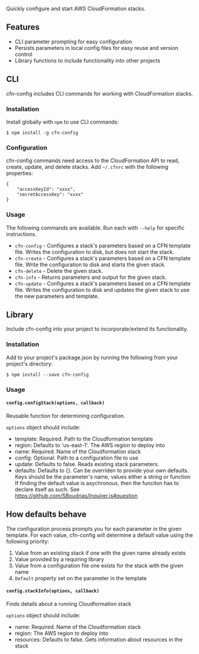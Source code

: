 Quickly configure and start AWS CloudFormation stacks.

## Features

- CLI parameter prompting for easy configuration
- Persists parameters in local config files for easy reuse and version control
- Library functions to include functionality into other projects

## CLI

cfn-config includes CLI commands for working with CloudFormation stacks.

### Installation

Install globally with `npm` to use CLI commands:

```
$ npm install -g cfn-config
```

### Configuration

cfn-config commands need access to the CloudFormation API to read, create,
update, and delete stacks. Add `~/.cfnrc` with the following properties:

```
{
    "accessKeyId": "xxxx",
    "secretAccessKey": "xxxx"
}
```

### Usage

The following commands are available. Run each with `--help` for specific
instructions.

- `cfn-config` - Configures a stack's parameters based on a CFN template file.
  Writes the configuration to disk, but does not start the stack.
- `cfn-create` - Configures a stack's parameters based on a CFN template file.
  Write the configuration to disk and starts the given stack.
- `cfn-delete` - Delete the given stack.
- `cfn-info` - Returns parameters and output for the given stack.
- `cfn-update` - Configures a stack's parameters based on a CFN template file.
  Writes the configuration to disk and updates the given stack to use the new
  parameters and template.

## Library

Include cfn-config into your project to incorporate/extend its functionality.

### Installation

Add to your project's package.json by running the following from your project's
directory:

```
$ npm install --save cfn-config
```

### Usage

#### `config.configStack(options, callback)`

Reusable function for determining configuration.

`options` object should include:
- template: Required. Path to the Cloudformation template
- region: Defaults to 'us-east-1'. The AWS region to deploy into
- name: Required. Name of the Cloudformation stack
- config: Optional. Path to a configuration file to use
- update: Defaults to false. Reads existing stack parameters.
- defaults: Defaults to {}. Can be overriden to provide your own defaults.
  Keys should be the parameter's name, values either a string or function
  If finding the default value is asychronous, then the funciton has to
  declare itself as such. See https://github.com/SBoudrias/Inquirer.js#question

## How defaults behave

The configuration process prompts you for each parameter in the given template.
For each value, cfn-config will determine a default value using the following
priority:

1. Value from an existing stack if one with the given name already exists
1. Value provided by a requiring library
1. Value from a configuration file one exists for the stack with the given name
1. `Default` property set on the parameter in the template

#### `config.stackInfo(options, callback)`

Finds details about a running Cloudformation stack

`options` object should include:
- name: Required. Name of the Cloudformation stack
- region: The AWS region to deploy into
- resources: Defaults to false. Gets information about resources in the stack

